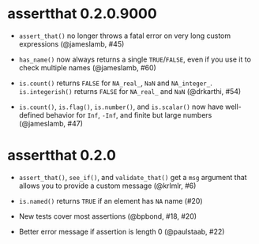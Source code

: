 # assertthat 0.2.0.9000

* `assert_that()` no longer throws a fatal error on very long custom 
  expressions (@jameslamb, #45)

* `has_name()` now always returns a single `TRUE`/`FALSE`, even if you use it 
  to check multiple names (@jameslamb, #60)

* `is.count()` returns `FALSE` for `NA_real_`, `NaN` and `NA_integer_`. 
  `is.integerish()` returns `FALSE` for `NA_real_` and `NaN` (@drkarthi, #54)

* `is.count()`, `is.flag()`, `is.number()`, and `is.scalar()` now have 
  well-defined behavior for `Inf`, `-Inf`, and finite but large numbers 
  (@jameslamb, #47)

# assertthat 0.2.0

* `assert_that()`, `see_if()`, and `validate_that()` get a `msg` argument 
  that allows you to provide a custom message (@krlmlr, #6)

* `is.named()` returns `TRUE` if an element has `NA` name (#20) 

* New tests cover most assertions (@bpbond, #18, #20)

* Better error message if assertion is length 0 (@paulstaab, #22)
